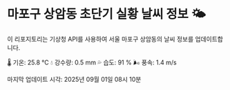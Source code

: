 
# 마포구 상암동 초단기 실황 날씨 정보 🌤️

이 리포지토리는 기상청 API를 사용하여 서울 마포구 상암동의 날씨 정보를 업데이트합니다. 

🌡️ 기온: 25.8 ℃
💧 강수량: 0.5 mm
💦 습도: 91 %
🌬️ 풍속: 1.4 m/s

마지막 업데이트 시각: 2025년 09월 01일 08시 10분    
